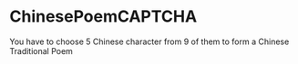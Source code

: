 # ChinesePoemCAPTCHA
You have to choose 5 Chinese character from 9 of them to form a Chinese Traditional Poem
